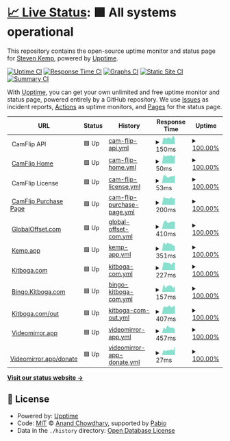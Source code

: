 # [📈 Live Status](https://kemp.github.io/healthcheck): <!--live status--> **🟩 All systems operational**

This repository contains the open-source uptime monitor and status page for [Steven Kemp](https://www.kemp.app), powered by [Upptime](https://github.com/upptime/upptime).

[![Uptime CI](https://github.com/kemp/healthcheck/workflows/Uptime%20CI/badge.svg)](https://github.com/kemp/healthcheck/actions?query=workflow%3A%22Uptime+CI%22)
[![Response Time CI](https://github.com/kemp/healthcheck/workflows/Response%20Time%20CI/badge.svg)](https://github.com/kemp/healthcheck/actions?query=workflow%3A%22Response+Time+CI%22)
[![Graphs CI](https://github.com/kemp/healthcheck/workflows/Graphs%20CI/badge.svg)](https://github.com/kemp/healthcheck/actions?query=workflow%3A%22Graphs+CI%22)
[![Static Site CI](https://github.com/kemp/healthcheck/workflows/Static%20Site%20CI/badge.svg)](https://github.com/kemp/healthcheck/actions?query=workflow%3A%22Static+Site+CI%22)
[![Summary CI](https://github.com/kemp/healthcheck/workflows/Summary%20CI/badge.svg)](https://github.com/kemp/healthcheck/actions?query=workflow%3A%22Summary+CI%22)

With [Upptime](https://upptime.js.org), you can get your own unlimited and free uptime monitor and status page, powered entirely by a GitHub repository. We use [Issues](https://github.com/kemp/healthcheck/issues) as incident reports, [Actions](https://github.com/kemp/healthcheck/actions) as uptime monitors, and [Pages](https://kemp.github.io/healthcheck) for the status page.

<!--start: status pages-->
<!-- This summary is generated by Upptime (https://github.com/upptime/upptime) -->
<!-- Do not edit this manually, your changes will be overwritten -->
<!-- prettier-ignore -->
| URL | Status | History | Response Time | Uptime |
| --- | ------ | ------- | ------------- | ------ |
| <img alt="" src="https://icons.duckduckgo.com/ip3/camflip.net.ico" height="13"> CamFlip API | 🟩 Up | [cam-flip-api.yml](https://github.com/kemp/healthcheck/commits/HEAD/history/cam-flip-api.yml) | <details><summary><img alt="Response time graph" src="./graphs/cam-flip-api/response-time-week.png" height="20"> 150ms</summary><br><a href="https://kemp.github.io/healthcheck/history/cam-flip-api"><img alt="Response time 183" src="https://img.shields.io/endpoint?url=https%3A%2F%2Fraw.githubusercontent.com%2Fkemp%2Fhealthcheck%2FHEAD%2Fapi%2Fcam-flip-api%2Fresponse-time.json"></a><br><a href="https://kemp.github.io/healthcheck/history/cam-flip-api"><img alt="24-hour response time 206" src="https://img.shields.io/endpoint?url=https%3A%2F%2Fraw.githubusercontent.com%2Fkemp%2Fhealthcheck%2FHEAD%2Fapi%2Fcam-flip-api%2Fresponse-time-day.json"></a><br><a href="https://kemp.github.io/healthcheck/history/cam-flip-api"><img alt="7-day response time 150" src="https://img.shields.io/endpoint?url=https%3A%2F%2Fraw.githubusercontent.com%2Fkemp%2Fhealthcheck%2FHEAD%2Fapi%2Fcam-flip-api%2Fresponse-time-week.json"></a><br><a href="https://kemp.github.io/healthcheck/history/cam-flip-api"><img alt="30-day response time 177" src="https://img.shields.io/endpoint?url=https%3A%2F%2Fraw.githubusercontent.com%2Fkemp%2Fhealthcheck%2FHEAD%2Fapi%2Fcam-flip-api%2Fresponse-time-month.json"></a><br><a href="https://kemp.github.io/healthcheck/history/cam-flip-api"><img alt="1-year response time 183" src="https://img.shields.io/endpoint?url=https%3A%2F%2Fraw.githubusercontent.com%2Fkemp%2Fhealthcheck%2FHEAD%2Fapi%2Fcam-flip-api%2Fresponse-time-year.json"></a></details> | <details><summary><a href="https://kemp.github.io/healthcheck/history/cam-flip-api">100.00%</a></summary><a href="https://kemp.github.io/healthcheck/history/cam-flip-api"><img alt="All-time uptime 94.61%" src="https://img.shields.io/endpoint?url=https%3A%2F%2Fraw.githubusercontent.com%2Fkemp%2Fhealthcheck%2FHEAD%2Fapi%2Fcam-flip-api%2Fuptime.json"></a><br><a href="https://kemp.github.io/healthcheck/history/cam-flip-api"><img alt="24-hour uptime 100.00%" src="https://img.shields.io/endpoint?url=https%3A%2F%2Fraw.githubusercontent.com%2Fkemp%2Fhealthcheck%2FHEAD%2Fapi%2Fcam-flip-api%2Fuptime-day.json"></a><br><a href="https://kemp.github.io/healthcheck/history/cam-flip-api"><img alt="7-day uptime 100.00%" src="https://img.shields.io/endpoint?url=https%3A%2F%2Fraw.githubusercontent.com%2Fkemp%2Fhealthcheck%2FHEAD%2Fapi%2Fcam-flip-api%2Fuptime-week.json"></a><br><a href="https://kemp.github.io/healthcheck/history/cam-flip-api"><img alt="30-day uptime 100.00%" src="https://img.shields.io/endpoint?url=https%3A%2F%2Fraw.githubusercontent.com%2Fkemp%2Fhealthcheck%2FHEAD%2Fapi%2Fcam-flip-api%2Fuptime-month.json"></a><br><a href="https://kemp.github.io/healthcheck/history/cam-flip-api"><img alt="1-year uptime 94.61%" src="https://img.shields.io/endpoint?url=https%3A%2F%2Fraw.githubusercontent.com%2Fkemp%2Fhealthcheck%2FHEAD%2Fapi%2Fcam-flip-api%2Fuptime-year.json"></a></details>
| <img alt="" src="https://icons.duckduckgo.com/ip3/camflip.net.ico" height="13"> [CamFlip Home](https://camflip.net) | 🟩 Up | [cam-flip-home.yml](https://github.com/kemp/healthcheck/commits/HEAD/history/cam-flip-home.yml) | <details><summary><img alt="Response time graph" src="./graphs/cam-flip-home/response-time-week.png" height="20"> 50ms</summary><br><a href="https://kemp.github.io/healthcheck/history/cam-flip-home"><img alt="Response time 69" src="https://img.shields.io/endpoint?url=https%3A%2F%2Fraw.githubusercontent.com%2Fkemp%2Fhealthcheck%2FHEAD%2Fapi%2Fcam-flip-home%2Fresponse-time.json"></a><br><a href="https://kemp.github.io/healthcheck/history/cam-flip-home"><img alt="24-hour response time 103" src="https://img.shields.io/endpoint?url=https%3A%2F%2Fraw.githubusercontent.com%2Fkemp%2Fhealthcheck%2FHEAD%2Fapi%2Fcam-flip-home%2Fresponse-time-day.json"></a><br><a href="https://kemp.github.io/healthcheck/history/cam-flip-home"><img alt="7-day response time 50" src="https://img.shields.io/endpoint?url=https%3A%2F%2Fraw.githubusercontent.com%2Fkemp%2Fhealthcheck%2FHEAD%2Fapi%2Fcam-flip-home%2Fresponse-time-week.json"></a><br><a href="https://kemp.github.io/healthcheck/history/cam-flip-home"><img alt="30-day response time 65" src="https://img.shields.io/endpoint?url=https%3A%2F%2Fraw.githubusercontent.com%2Fkemp%2Fhealthcheck%2FHEAD%2Fapi%2Fcam-flip-home%2Fresponse-time-month.json"></a><br><a href="https://kemp.github.io/healthcheck/history/cam-flip-home"><img alt="1-year response time 69" src="https://img.shields.io/endpoint?url=https%3A%2F%2Fraw.githubusercontent.com%2Fkemp%2Fhealthcheck%2FHEAD%2Fapi%2Fcam-flip-home%2Fresponse-time-year.json"></a></details> | <details><summary><a href="https://kemp.github.io/healthcheck/history/cam-flip-home">100.00%</a></summary><a href="https://kemp.github.io/healthcheck/history/cam-flip-home"><img alt="All-time uptime 99.91%" src="https://img.shields.io/endpoint?url=https%3A%2F%2Fraw.githubusercontent.com%2Fkemp%2Fhealthcheck%2FHEAD%2Fapi%2Fcam-flip-home%2Fuptime.json"></a><br><a href="https://kemp.github.io/healthcheck/history/cam-flip-home"><img alt="24-hour uptime 100.00%" src="https://img.shields.io/endpoint?url=https%3A%2F%2Fraw.githubusercontent.com%2Fkemp%2Fhealthcheck%2FHEAD%2Fapi%2Fcam-flip-home%2Fuptime-day.json"></a><br><a href="https://kemp.github.io/healthcheck/history/cam-flip-home"><img alt="7-day uptime 100.00%" src="https://img.shields.io/endpoint?url=https%3A%2F%2Fraw.githubusercontent.com%2Fkemp%2Fhealthcheck%2FHEAD%2Fapi%2Fcam-flip-home%2Fuptime-week.json"></a><br><a href="https://kemp.github.io/healthcheck/history/cam-flip-home"><img alt="30-day uptime 100.00%" src="https://img.shields.io/endpoint?url=https%3A%2F%2Fraw.githubusercontent.com%2Fkemp%2Fhealthcheck%2FHEAD%2Fapi%2Fcam-flip-home%2Fuptime-month.json"></a><br><a href="https://kemp.github.io/healthcheck/history/cam-flip-home"><img alt="1-year uptime 99.91%" src="https://img.shields.io/endpoint?url=https%3A%2F%2Fraw.githubusercontent.com%2Fkemp%2Fhealthcheck%2FHEAD%2Fapi%2Fcam-flip-home%2Fuptime-year.json"></a></details>
| <img alt="" src="https://icons.duckduckgo.com/ip3/camflip.net.ico" height="13"> CamFlip License | 🟩 Up | [cam-flip-license.yml](https://github.com/kemp/healthcheck/commits/HEAD/history/cam-flip-license.yml) | <details><summary><img alt="Response time graph" src="./graphs/cam-flip-license/response-time-week.png" height="20"> 53ms</summary><br><a href="https://kemp.github.io/healthcheck/history/cam-flip-license"><img alt="Response time 77" src="https://img.shields.io/endpoint?url=https%3A%2F%2Fraw.githubusercontent.com%2Fkemp%2Fhealthcheck%2FHEAD%2Fapi%2Fcam-flip-license%2Fresponse-time.json"></a><br><a href="https://kemp.github.io/healthcheck/history/cam-flip-license"><img alt="24-hour response time 105" src="https://img.shields.io/endpoint?url=https%3A%2F%2Fraw.githubusercontent.com%2Fkemp%2Fhealthcheck%2FHEAD%2Fapi%2Fcam-flip-license%2Fresponse-time-day.json"></a><br><a href="https://kemp.github.io/healthcheck/history/cam-flip-license"><img alt="7-day response time 53" src="https://img.shields.io/endpoint?url=https%3A%2F%2Fraw.githubusercontent.com%2Fkemp%2Fhealthcheck%2FHEAD%2Fapi%2Fcam-flip-license%2Fresponse-time-week.json"></a><br><a href="https://kemp.github.io/healthcheck/history/cam-flip-license"><img alt="30-day response time 67" src="https://img.shields.io/endpoint?url=https%3A%2F%2Fraw.githubusercontent.com%2Fkemp%2Fhealthcheck%2FHEAD%2Fapi%2Fcam-flip-license%2Fresponse-time-month.json"></a><br><a href="https://kemp.github.io/healthcheck/history/cam-flip-license"><img alt="1-year response time 77" src="https://img.shields.io/endpoint?url=https%3A%2F%2Fraw.githubusercontent.com%2Fkemp%2Fhealthcheck%2FHEAD%2Fapi%2Fcam-flip-license%2Fresponse-time-year.json"></a></details> | <details><summary><a href="https://kemp.github.io/healthcheck/history/cam-flip-license">100.00%</a></summary><a href="https://kemp.github.io/healthcheck/history/cam-flip-license"><img alt="All-time uptime 99.91%" src="https://img.shields.io/endpoint?url=https%3A%2F%2Fraw.githubusercontent.com%2Fkemp%2Fhealthcheck%2FHEAD%2Fapi%2Fcam-flip-license%2Fuptime.json"></a><br><a href="https://kemp.github.io/healthcheck/history/cam-flip-license"><img alt="24-hour uptime 100.00%" src="https://img.shields.io/endpoint?url=https%3A%2F%2Fraw.githubusercontent.com%2Fkemp%2Fhealthcheck%2FHEAD%2Fapi%2Fcam-flip-license%2Fuptime-day.json"></a><br><a href="https://kemp.github.io/healthcheck/history/cam-flip-license"><img alt="7-day uptime 100.00%" src="https://img.shields.io/endpoint?url=https%3A%2F%2Fraw.githubusercontent.com%2Fkemp%2Fhealthcheck%2FHEAD%2Fapi%2Fcam-flip-license%2Fuptime-week.json"></a><br><a href="https://kemp.github.io/healthcheck/history/cam-flip-license"><img alt="30-day uptime 100.00%" src="https://img.shields.io/endpoint?url=https%3A%2F%2Fraw.githubusercontent.com%2Fkemp%2Fhealthcheck%2FHEAD%2Fapi%2Fcam-flip-license%2Fuptime-month.json"></a><br><a href="https://kemp.github.io/healthcheck/history/cam-flip-license"><img alt="1-year uptime 99.91%" src="https://img.shields.io/endpoint?url=https%3A%2F%2Fraw.githubusercontent.com%2Fkemp%2Fhealthcheck%2FHEAD%2Fapi%2Fcam-flip-license%2Fuptime-year.json"></a></details>
| <img alt="" src="https://icons.duckduckgo.com/ip3/camflip.net.ico" height="13"> [CamFlip Purchase Page](https://camflip.net/purchase) | 🟩 Up | [cam-flip-purchase-page.yml](https://github.com/kemp/healthcheck/commits/HEAD/history/cam-flip-purchase-page.yml) | <details><summary><img alt="Response time graph" src="./graphs/cam-flip-purchase-page/response-time-week.png" height="20"> 200ms</summary><br><a href="https://kemp.github.io/healthcheck/history/cam-flip-purchase-page"><img alt="Response time 223" src="https://img.shields.io/endpoint?url=https%3A%2F%2Fraw.githubusercontent.com%2Fkemp%2Fhealthcheck%2FHEAD%2Fapi%2Fcam-flip-purchase-page%2Fresponse-time.json"></a><br><a href="https://kemp.github.io/healthcheck/history/cam-flip-purchase-page"><img alt="24-hour response time 249" src="https://img.shields.io/endpoint?url=https%3A%2F%2Fraw.githubusercontent.com%2Fkemp%2Fhealthcheck%2FHEAD%2Fapi%2Fcam-flip-purchase-page%2Fresponse-time-day.json"></a><br><a href="https://kemp.github.io/healthcheck/history/cam-flip-purchase-page"><img alt="7-day response time 200" src="https://img.shields.io/endpoint?url=https%3A%2F%2Fraw.githubusercontent.com%2Fkemp%2Fhealthcheck%2FHEAD%2Fapi%2Fcam-flip-purchase-page%2Fresponse-time-week.json"></a><br><a href="https://kemp.github.io/healthcheck/history/cam-flip-purchase-page"><img alt="30-day response time 214" src="https://img.shields.io/endpoint?url=https%3A%2F%2Fraw.githubusercontent.com%2Fkemp%2Fhealthcheck%2FHEAD%2Fapi%2Fcam-flip-purchase-page%2Fresponse-time-month.json"></a><br><a href="https://kemp.github.io/healthcheck/history/cam-flip-purchase-page"><img alt="1-year response time 223" src="https://img.shields.io/endpoint?url=https%3A%2F%2Fraw.githubusercontent.com%2Fkemp%2Fhealthcheck%2FHEAD%2Fapi%2Fcam-flip-purchase-page%2Fresponse-time-year.json"></a></details> | <details><summary><a href="https://kemp.github.io/healthcheck/history/cam-flip-purchase-page">100.00%</a></summary><a href="https://kemp.github.io/healthcheck/history/cam-flip-purchase-page"><img alt="All-time uptime 99.90%" src="https://img.shields.io/endpoint?url=https%3A%2F%2Fraw.githubusercontent.com%2Fkemp%2Fhealthcheck%2FHEAD%2Fapi%2Fcam-flip-purchase-page%2Fuptime.json"></a><br><a href="https://kemp.github.io/healthcheck/history/cam-flip-purchase-page"><img alt="24-hour uptime 100.00%" src="https://img.shields.io/endpoint?url=https%3A%2F%2Fraw.githubusercontent.com%2Fkemp%2Fhealthcheck%2FHEAD%2Fapi%2Fcam-flip-purchase-page%2Fuptime-day.json"></a><br><a href="https://kemp.github.io/healthcheck/history/cam-flip-purchase-page"><img alt="7-day uptime 100.00%" src="https://img.shields.io/endpoint?url=https%3A%2F%2Fraw.githubusercontent.com%2Fkemp%2Fhealthcheck%2FHEAD%2Fapi%2Fcam-flip-purchase-page%2Fuptime-week.json"></a><br><a href="https://kemp.github.io/healthcheck/history/cam-flip-purchase-page"><img alt="30-day uptime 100.00%" src="https://img.shields.io/endpoint?url=https%3A%2F%2Fraw.githubusercontent.com%2Fkemp%2Fhealthcheck%2FHEAD%2Fapi%2Fcam-flip-purchase-page%2Fuptime-month.json"></a><br><a href="https://kemp.github.io/healthcheck/history/cam-flip-purchase-page"><img alt="1-year uptime 99.90%" src="https://img.shields.io/endpoint?url=https%3A%2F%2Fraw.githubusercontent.com%2Fkemp%2Fhealthcheck%2FHEAD%2Fapi%2Fcam-flip-purchase-page%2Fuptime-year.json"></a></details>
| <img alt="" src="https://icons.duckduckgo.com/ip3/globaloffset.com.ico" height="13"> [GlobalOffset.com](https://globaloffset.com/) | 🟩 Up | [global-offset-com.yml](https://github.com/kemp/healthcheck/commits/HEAD/history/global-offset-com.yml) | <details><summary><img alt="Response time graph" src="./graphs/global-offset-com/response-time-week.png" height="20"> 410ms</summary><br><a href="https://kemp.github.io/healthcheck/history/global-offset-com"><img alt="Response time 507" src="https://img.shields.io/endpoint?url=https%3A%2F%2Fraw.githubusercontent.com%2Fkemp%2Fhealthcheck%2FHEAD%2Fapi%2Fglobal-offset-com%2Fresponse-time.json"></a><br><a href="https://kemp.github.io/healthcheck/history/global-offset-com"><img alt="24-hour response time 698" src="https://img.shields.io/endpoint?url=https%3A%2F%2Fraw.githubusercontent.com%2Fkemp%2Fhealthcheck%2FHEAD%2Fapi%2Fglobal-offset-com%2Fresponse-time-day.json"></a><br><a href="https://kemp.github.io/healthcheck/history/global-offset-com"><img alt="7-day response time 410" src="https://img.shields.io/endpoint?url=https%3A%2F%2Fraw.githubusercontent.com%2Fkemp%2Fhealthcheck%2FHEAD%2Fapi%2Fglobal-offset-com%2Fresponse-time-week.json"></a><br><a href="https://kemp.github.io/healthcheck/history/global-offset-com"><img alt="30-day response time 479" src="https://img.shields.io/endpoint?url=https%3A%2F%2Fraw.githubusercontent.com%2Fkemp%2Fhealthcheck%2FHEAD%2Fapi%2Fglobal-offset-com%2Fresponse-time-month.json"></a><br><a href="https://kemp.github.io/healthcheck/history/global-offset-com"><img alt="1-year response time 507" src="https://img.shields.io/endpoint?url=https%3A%2F%2Fraw.githubusercontent.com%2Fkemp%2Fhealthcheck%2FHEAD%2Fapi%2Fglobal-offset-com%2Fresponse-time-year.json"></a></details> | <details><summary><a href="https://kemp.github.io/healthcheck/history/global-offset-com">100.00%</a></summary><a href="https://kemp.github.io/healthcheck/history/global-offset-com"><img alt="All-time uptime 99.98%" src="https://img.shields.io/endpoint?url=https%3A%2F%2Fraw.githubusercontent.com%2Fkemp%2Fhealthcheck%2FHEAD%2Fapi%2Fglobal-offset-com%2Fuptime.json"></a><br><a href="https://kemp.github.io/healthcheck/history/global-offset-com"><img alt="24-hour uptime 100.00%" src="https://img.shields.io/endpoint?url=https%3A%2F%2Fraw.githubusercontent.com%2Fkemp%2Fhealthcheck%2FHEAD%2Fapi%2Fglobal-offset-com%2Fuptime-day.json"></a><br><a href="https://kemp.github.io/healthcheck/history/global-offset-com"><img alt="7-day uptime 100.00%" src="https://img.shields.io/endpoint?url=https%3A%2F%2Fraw.githubusercontent.com%2Fkemp%2Fhealthcheck%2FHEAD%2Fapi%2Fglobal-offset-com%2Fuptime-week.json"></a><br><a href="https://kemp.github.io/healthcheck/history/global-offset-com"><img alt="30-day uptime 99.93%" src="https://img.shields.io/endpoint?url=https%3A%2F%2Fraw.githubusercontent.com%2Fkemp%2Fhealthcheck%2FHEAD%2Fapi%2Fglobal-offset-com%2Fuptime-month.json"></a><br><a href="https://kemp.github.io/healthcheck/history/global-offset-com"><img alt="1-year uptime 99.98%" src="https://img.shields.io/endpoint?url=https%3A%2F%2Fraw.githubusercontent.com%2Fkemp%2Fhealthcheck%2FHEAD%2Fapi%2Fglobal-offset-com%2Fuptime-year.json"></a></details>
| <img alt="" src="https://icons.duckduckgo.com/ip3/kemp.app.ico" height="13"> [Kemp.app](https://kemp.app) | 🟩 Up | [kemp-app.yml](https://github.com/kemp/healthcheck/commits/HEAD/history/kemp-app.yml) | <details><summary><img alt="Response time graph" src="./graphs/kemp-app/response-time-week.png" height="20"> 351ms</summary><br><a href="https://kemp.github.io/healthcheck/history/kemp-app"><img alt="Response time 397" src="https://img.shields.io/endpoint?url=https%3A%2F%2Fraw.githubusercontent.com%2Fkemp%2Fhealthcheck%2FHEAD%2Fapi%2Fkemp-app%2Fresponse-time.json"></a><br><a href="https://kemp.github.io/healthcheck/history/kemp-app"><img alt="24-hour response time 269" src="https://img.shields.io/endpoint?url=https%3A%2F%2Fraw.githubusercontent.com%2Fkemp%2Fhealthcheck%2FHEAD%2Fapi%2Fkemp-app%2Fresponse-time-day.json"></a><br><a href="https://kemp.github.io/healthcheck/history/kemp-app"><img alt="7-day response time 351" src="https://img.shields.io/endpoint?url=https%3A%2F%2Fraw.githubusercontent.com%2Fkemp%2Fhealthcheck%2FHEAD%2Fapi%2Fkemp-app%2Fresponse-time-week.json"></a><br><a href="https://kemp.github.io/healthcheck/history/kemp-app"><img alt="30-day response time 348" src="https://img.shields.io/endpoint?url=https%3A%2F%2Fraw.githubusercontent.com%2Fkemp%2Fhealthcheck%2FHEAD%2Fapi%2Fkemp-app%2Fresponse-time-month.json"></a><br><a href="https://kemp.github.io/healthcheck/history/kemp-app"><img alt="1-year response time 397" src="https://img.shields.io/endpoint?url=https%3A%2F%2Fraw.githubusercontent.com%2Fkemp%2Fhealthcheck%2FHEAD%2Fapi%2Fkemp-app%2Fresponse-time-year.json"></a></details> | <details><summary><a href="https://kemp.github.io/healthcheck/history/kemp-app">100.00%</a></summary><a href="https://kemp.github.io/healthcheck/history/kemp-app"><img alt="All-time uptime 100.00%" src="https://img.shields.io/endpoint?url=https%3A%2F%2Fraw.githubusercontent.com%2Fkemp%2Fhealthcheck%2FHEAD%2Fapi%2Fkemp-app%2Fuptime.json"></a><br><a href="https://kemp.github.io/healthcheck/history/kemp-app"><img alt="24-hour uptime 100.00%" src="https://img.shields.io/endpoint?url=https%3A%2F%2Fraw.githubusercontent.com%2Fkemp%2Fhealthcheck%2FHEAD%2Fapi%2Fkemp-app%2Fuptime-day.json"></a><br><a href="https://kemp.github.io/healthcheck/history/kemp-app"><img alt="7-day uptime 100.00%" src="https://img.shields.io/endpoint?url=https%3A%2F%2Fraw.githubusercontent.com%2Fkemp%2Fhealthcheck%2FHEAD%2Fapi%2Fkemp-app%2Fuptime-week.json"></a><br><a href="https://kemp.github.io/healthcheck/history/kemp-app"><img alt="30-day uptime 100.00%" src="https://img.shields.io/endpoint?url=https%3A%2F%2Fraw.githubusercontent.com%2Fkemp%2Fhealthcheck%2FHEAD%2Fapi%2Fkemp-app%2Fuptime-month.json"></a><br><a href="https://kemp.github.io/healthcheck/history/kemp-app"><img alt="1-year uptime 100.00%" src="https://img.shields.io/endpoint?url=https%3A%2F%2Fraw.githubusercontent.com%2Fkemp%2Fhealthcheck%2FHEAD%2Fapi%2Fkemp-app%2Fuptime-year.json"></a></details>
| <img alt="" src="https://icons.duckduckgo.com/ip3/kitboga.com.ico" height="13"> [Kitboga.com](https://kitboga.com) | 🟩 Up | [kitboga-com.yml](https://github.com/kemp/healthcheck/commits/HEAD/history/kitboga-com.yml) | <details><summary><img alt="Response time graph" src="./graphs/kitboga-com/response-time-week.png" height="20"> 227ms</summary><br><a href="https://kemp.github.io/healthcheck/history/kitboga-com"><img alt="Response time 261" src="https://img.shields.io/endpoint?url=https%3A%2F%2Fraw.githubusercontent.com%2Fkemp%2Fhealthcheck%2FHEAD%2Fapi%2Fkitboga-com%2Fresponse-time.json"></a><br><a href="https://kemp.github.io/healthcheck/history/kitboga-com"><img alt="24-hour response time 406" src="https://img.shields.io/endpoint?url=https%3A%2F%2Fraw.githubusercontent.com%2Fkemp%2Fhealthcheck%2FHEAD%2Fapi%2Fkitboga-com%2Fresponse-time-day.json"></a><br><a href="https://kemp.github.io/healthcheck/history/kitboga-com"><img alt="7-day response time 227" src="https://img.shields.io/endpoint?url=https%3A%2F%2Fraw.githubusercontent.com%2Fkemp%2Fhealthcheck%2FHEAD%2Fapi%2Fkitboga-com%2Fresponse-time-week.json"></a><br><a href="https://kemp.github.io/healthcheck/history/kitboga-com"><img alt="30-day response time 288" src="https://img.shields.io/endpoint?url=https%3A%2F%2Fraw.githubusercontent.com%2Fkemp%2Fhealthcheck%2FHEAD%2Fapi%2Fkitboga-com%2Fresponse-time-month.json"></a><br><a href="https://kemp.github.io/healthcheck/history/kitboga-com"><img alt="1-year response time 261" src="https://img.shields.io/endpoint?url=https%3A%2F%2Fraw.githubusercontent.com%2Fkemp%2Fhealthcheck%2FHEAD%2Fapi%2Fkitboga-com%2Fresponse-time-year.json"></a></details> | <details><summary><a href="https://kemp.github.io/healthcheck/history/kitboga-com">100.00%</a></summary><a href="https://kemp.github.io/healthcheck/history/kitboga-com"><img alt="All-time uptime 100.00%" src="https://img.shields.io/endpoint?url=https%3A%2F%2Fraw.githubusercontent.com%2Fkemp%2Fhealthcheck%2FHEAD%2Fapi%2Fkitboga-com%2Fuptime.json"></a><br><a href="https://kemp.github.io/healthcheck/history/kitboga-com"><img alt="24-hour uptime 100.00%" src="https://img.shields.io/endpoint?url=https%3A%2F%2Fraw.githubusercontent.com%2Fkemp%2Fhealthcheck%2FHEAD%2Fapi%2Fkitboga-com%2Fuptime-day.json"></a><br><a href="https://kemp.github.io/healthcheck/history/kitboga-com"><img alt="7-day uptime 100.00%" src="https://img.shields.io/endpoint?url=https%3A%2F%2Fraw.githubusercontent.com%2Fkemp%2Fhealthcheck%2FHEAD%2Fapi%2Fkitboga-com%2Fuptime-week.json"></a><br><a href="https://kemp.github.io/healthcheck/history/kitboga-com"><img alt="30-day uptime 100.00%" src="https://img.shields.io/endpoint?url=https%3A%2F%2Fraw.githubusercontent.com%2Fkemp%2Fhealthcheck%2FHEAD%2Fapi%2Fkitboga-com%2Fuptime-month.json"></a><br><a href="https://kemp.github.io/healthcheck/history/kitboga-com"><img alt="1-year uptime 100.00%" src="https://img.shields.io/endpoint?url=https%3A%2F%2Fraw.githubusercontent.com%2Fkemp%2Fhealthcheck%2FHEAD%2Fapi%2Fkitboga-com%2Fuptime-year.json"></a></details>
| <img alt="" src="https://icons.duckduckgo.com/ip3/bingo.kitboga.com.ico" height="13"> [Bingo.Kitboga.com](https://bingo.kitboga.com) | 🟩 Up | [bingo-kitboga-com.yml](https://github.com/kemp/healthcheck/commits/HEAD/history/bingo-kitboga-com.yml) | <details><summary><img alt="Response time graph" src="./graphs/bingo-kitboga-com/response-time-week.png" height="20"> 157ms</summary><br><a href="https://kemp.github.io/healthcheck/history/bingo-kitboga-com"><img alt="Response time 175" src="https://img.shields.io/endpoint?url=https%3A%2F%2Fraw.githubusercontent.com%2Fkemp%2Fhealthcheck%2FHEAD%2Fapi%2Fbingo-kitboga-com%2Fresponse-time.json"></a><br><a href="https://kemp.github.io/healthcheck/history/bingo-kitboga-com"><img alt="24-hour response time 171" src="https://img.shields.io/endpoint?url=https%3A%2F%2Fraw.githubusercontent.com%2Fkemp%2Fhealthcheck%2FHEAD%2Fapi%2Fbingo-kitboga-com%2Fresponse-time-day.json"></a><br><a href="https://kemp.github.io/healthcheck/history/bingo-kitboga-com"><img alt="7-day response time 157" src="https://img.shields.io/endpoint?url=https%3A%2F%2Fraw.githubusercontent.com%2Fkemp%2Fhealthcheck%2FHEAD%2Fapi%2Fbingo-kitboga-com%2Fresponse-time-week.json"></a><br><a href="https://kemp.github.io/healthcheck/history/bingo-kitboga-com"><img alt="30-day response time 181" src="https://img.shields.io/endpoint?url=https%3A%2F%2Fraw.githubusercontent.com%2Fkemp%2Fhealthcheck%2FHEAD%2Fapi%2Fbingo-kitboga-com%2Fresponse-time-month.json"></a><br><a href="https://kemp.github.io/healthcheck/history/bingo-kitboga-com"><img alt="1-year response time 175" src="https://img.shields.io/endpoint?url=https%3A%2F%2Fraw.githubusercontent.com%2Fkemp%2Fhealthcheck%2FHEAD%2Fapi%2Fbingo-kitboga-com%2Fresponse-time-year.json"></a></details> | <details><summary><a href="https://kemp.github.io/healthcheck/history/bingo-kitboga-com">100.00%</a></summary><a href="https://kemp.github.io/healthcheck/history/bingo-kitboga-com"><img alt="All-time uptime 100.00%" src="https://img.shields.io/endpoint?url=https%3A%2F%2Fraw.githubusercontent.com%2Fkemp%2Fhealthcheck%2FHEAD%2Fapi%2Fbingo-kitboga-com%2Fuptime.json"></a><br><a href="https://kemp.github.io/healthcheck/history/bingo-kitboga-com"><img alt="24-hour uptime 100.00%" src="https://img.shields.io/endpoint?url=https%3A%2F%2Fraw.githubusercontent.com%2Fkemp%2Fhealthcheck%2FHEAD%2Fapi%2Fbingo-kitboga-com%2Fuptime-day.json"></a><br><a href="https://kemp.github.io/healthcheck/history/bingo-kitboga-com"><img alt="7-day uptime 100.00%" src="https://img.shields.io/endpoint?url=https%3A%2F%2Fraw.githubusercontent.com%2Fkemp%2Fhealthcheck%2FHEAD%2Fapi%2Fbingo-kitboga-com%2Fuptime-week.json"></a><br><a href="https://kemp.github.io/healthcheck/history/bingo-kitboga-com"><img alt="30-day uptime 100.00%" src="https://img.shields.io/endpoint?url=https%3A%2F%2Fraw.githubusercontent.com%2Fkemp%2Fhealthcheck%2FHEAD%2Fapi%2Fbingo-kitboga-com%2Fuptime-month.json"></a><br><a href="https://kemp.github.io/healthcheck/history/bingo-kitboga-com"><img alt="1-year uptime 100.00%" src="https://img.shields.io/endpoint?url=https%3A%2F%2Fraw.githubusercontent.com%2Fkemp%2Fhealthcheck%2FHEAD%2Fapi%2Fbingo-kitboga-com%2Fuptime-year.json"></a></details>
| <img alt="" src="https://icons.duckduckgo.com/ip3/kitboga.com.ico" height="13"> [Kitboga.com/out](https://kitboga.com/out?url=https%3A%2F%2Fyoutube.com%2Fc%2FKitbogaShow&signature=774be8c8438adb1bdafa7e6a7c2e3285759dcc77367c68a02f5d5021fbb8f9bb) | 🟩 Up | [kitboga-com-out.yml](https://github.com/kemp/healthcheck/commits/HEAD/history/kitboga-com-out.yml) | <details><summary><img alt="Response time graph" src="./graphs/kitboga-com-out/response-time-week.png" height="20"> 407ms</summary><br><a href="https://kemp.github.io/healthcheck/history/kitboga-com-out"><img alt="Response time 444" src="https://img.shields.io/endpoint?url=https%3A%2F%2Fraw.githubusercontent.com%2Fkemp%2Fhealthcheck%2FHEAD%2Fapi%2Fkitboga-com-out%2Fresponse-time.json"></a><br><a href="https://kemp.github.io/healthcheck/history/kitboga-com-out"><img alt="24-hour response time 567" src="https://img.shields.io/endpoint?url=https%3A%2F%2Fraw.githubusercontent.com%2Fkemp%2Fhealthcheck%2FHEAD%2Fapi%2Fkitboga-com-out%2Fresponse-time-day.json"></a><br><a href="https://kemp.github.io/healthcheck/history/kitboga-com-out"><img alt="7-day response time 407" src="https://img.shields.io/endpoint?url=https%3A%2F%2Fraw.githubusercontent.com%2Fkemp%2Fhealthcheck%2FHEAD%2Fapi%2Fkitboga-com-out%2Fresponse-time-week.json"></a><br><a href="https://kemp.github.io/healthcheck/history/kitboga-com-out"><img alt="30-day response time 471" src="https://img.shields.io/endpoint?url=https%3A%2F%2Fraw.githubusercontent.com%2Fkemp%2Fhealthcheck%2FHEAD%2Fapi%2Fkitboga-com-out%2Fresponse-time-month.json"></a><br><a href="https://kemp.github.io/healthcheck/history/kitboga-com-out"><img alt="1-year response time 444" src="https://img.shields.io/endpoint?url=https%3A%2F%2Fraw.githubusercontent.com%2Fkemp%2Fhealthcheck%2FHEAD%2Fapi%2Fkitboga-com-out%2Fresponse-time-year.json"></a></details> | <details><summary><a href="https://kemp.github.io/healthcheck/history/kitboga-com-out">100.00%</a></summary><a href="https://kemp.github.io/healthcheck/history/kitboga-com-out"><img alt="All-time uptime 100.00%" src="https://img.shields.io/endpoint?url=https%3A%2F%2Fraw.githubusercontent.com%2Fkemp%2Fhealthcheck%2FHEAD%2Fapi%2Fkitboga-com-out%2Fuptime.json"></a><br><a href="https://kemp.github.io/healthcheck/history/kitboga-com-out"><img alt="24-hour uptime 100.00%" src="https://img.shields.io/endpoint?url=https%3A%2F%2Fraw.githubusercontent.com%2Fkemp%2Fhealthcheck%2FHEAD%2Fapi%2Fkitboga-com-out%2Fuptime-day.json"></a><br><a href="https://kemp.github.io/healthcheck/history/kitboga-com-out"><img alt="7-day uptime 100.00%" src="https://img.shields.io/endpoint?url=https%3A%2F%2Fraw.githubusercontent.com%2Fkemp%2Fhealthcheck%2FHEAD%2Fapi%2Fkitboga-com-out%2Fuptime-week.json"></a><br><a href="https://kemp.github.io/healthcheck/history/kitboga-com-out"><img alt="30-day uptime 100.00%" src="https://img.shields.io/endpoint?url=https%3A%2F%2Fraw.githubusercontent.com%2Fkemp%2Fhealthcheck%2FHEAD%2Fapi%2Fkitboga-com-out%2Fuptime-month.json"></a><br><a href="https://kemp.github.io/healthcheck/history/kitboga-com-out"><img alt="1-year uptime 100.00%" src="https://img.shields.io/endpoint?url=https%3A%2F%2Fraw.githubusercontent.com%2Fkemp%2Fhealthcheck%2FHEAD%2Fapi%2Fkitboga-com-out%2Fuptime-year.json"></a></details>
| <img alt="" src="https://icons.duckduckgo.com/ip3/videomirror.app.ico" height="13"> [Videomirror.app](https://videomirror.app) | 🟩 Up | [videomirror-app.yml](https://github.com/kemp/healthcheck/commits/HEAD/history/videomirror-app.yml) | <details><summary><img alt="Response time graph" src="./graphs/videomirror-app/response-time-week.png" height="20"> 457ms</summary><br><a href="https://kemp.github.io/healthcheck/history/videomirror-app"><img alt="Response time 509" src="https://img.shields.io/endpoint?url=https%3A%2F%2Fraw.githubusercontent.com%2Fkemp%2Fhealthcheck%2FHEAD%2Fapi%2Fvideomirror-app%2Fresponse-time.json"></a><br><a href="https://kemp.github.io/healthcheck/history/videomirror-app"><img alt="24-hour response time 632" src="https://img.shields.io/endpoint?url=https%3A%2F%2Fraw.githubusercontent.com%2Fkemp%2Fhealthcheck%2FHEAD%2Fapi%2Fvideomirror-app%2Fresponse-time-day.json"></a><br><a href="https://kemp.github.io/healthcheck/history/videomirror-app"><img alt="7-day response time 457" src="https://img.shields.io/endpoint?url=https%3A%2F%2Fraw.githubusercontent.com%2Fkemp%2Fhealthcheck%2FHEAD%2Fapi%2Fvideomirror-app%2Fresponse-time-week.json"></a><br><a href="https://kemp.github.io/healthcheck/history/videomirror-app"><img alt="30-day response time 517" src="https://img.shields.io/endpoint?url=https%3A%2F%2Fraw.githubusercontent.com%2Fkemp%2Fhealthcheck%2FHEAD%2Fapi%2Fvideomirror-app%2Fresponse-time-month.json"></a><br><a href="https://kemp.github.io/healthcheck/history/videomirror-app"><img alt="1-year response time 509" src="https://img.shields.io/endpoint?url=https%3A%2F%2Fraw.githubusercontent.com%2Fkemp%2Fhealthcheck%2FHEAD%2Fapi%2Fvideomirror-app%2Fresponse-time-year.json"></a></details> | <details><summary><a href="https://kemp.github.io/healthcheck/history/videomirror-app">100.00%</a></summary><a href="https://kemp.github.io/healthcheck/history/videomirror-app"><img alt="All-time uptime 74.56%" src="https://img.shields.io/endpoint?url=https%3A%2F%2Fraw.githubusercontent.com%2Fkemp%2Fhealthcheck%2FHEAD%2Fapi%2Fvideomirror-app%2Fuptime.json"></a><br><a href="https://kemp.github.io/healthcheck/history/videomirror-app"><img alt="24-hour uptime 100.00%" src="https://img.shields.io/endpoint?url=https%3A%2F%2Fraw.githubusercontent.com%2Fkemp%2Fhealthcheck%2FHEAD%2Fapi%2Fvideomirror-app%2Fuptime-day.json"></a><br><a href="https://kemp.github.io/healthcheck/history/videomirror-app"><img alt="7-day uptime 100.00%" src="https://img.shields.io/endpoint?url=https%3A%2F%2Fraw.githubusercontent.com%2Fkemp%2Fhealthcheck%2FHEAD%2Fapi%2Fvideomirror-app%2Fuptime-week.json"></a><br><a href="https://kemp.github.io/healthcheck/history/videomirror-app"><img alt="30-day uptime 100.00%" src="https://img.shields.io/endpoint?url=https%3A%2F%2Fraw.githubusercontent.com%2Fkemp%2Fhealthcheck%2FHEAD%2Fapi%2Fvideomirror-app%2Fuptime-month.json"></a><br><a href="https://kemp.github.io/healthcheck/history/videomirror-app"><img alt="1-year uptime 74.56%" src="https://img.shields.io/endpoint?url=https%3A%2F%2Fraw.githubusercontent.com%2Fkemp%2Fhealthcheck%2FHEAD%2Fapi%2Fvideomirror-app%2Fuptime-year.json"></a></details>
| <img alt="" src="https://icons.duckduckgo.com/ip3/videomirror.app.ico" height="13"> [Videomirror.app/donate](https://videomirror.app/donate) | 🟩 Up | [videomirror-app-donate.yml](https://github.com/kemp/healthcheck/commits/HEAD/history/videomirror-app-donate.yml) | <details><summary><img alt="Response time graph" src="./graphs/videomirror-app-donate/response-time-week.png" height="20"> 27ms</summary><br><a href="https://kemp.github.io/healthcheck/history/videomirror-app-donate"><img alt="Response time 39" src="https://img.shields.io/endpoint?url=https%3A%2F%2Fraw.githubusercontent.com%2Fkemp%2Fhealthcheck%2FHEAD%2Fapi%2Fvideomirror-app-donate%2Fresponse-time.json"></a><br><a href="https://kemp.github.io/healthcheck/history/videomirror-app-donate"><img alt="24-hour response time 81" src="https://img.shields.io/endpoint?url=https%3A%2F%2Fraw.githubusercontent.com%2Fkemp%2Fhealthcheck%2FHEAD%2Fapi%2Fvideomirror-app-donate%2Fresponse-time-day.json"></a><br><a href="https://kemp.github.io/healthcheck/history/videomirror-app-donate"><img alt="7-day response time 27" src="https://img.shields.io/endpoint?url=https%3A%2F%2Fraw.githubusercontent.com%2Fkemp%2Fhealthcheck%2FHEAD%2Fapi%2Fvideomirror-app-donate%2Fresponse-time-week.json"></a><br><a href="https://kemp.github.io/healthcheck/history/videomirror-app-donate"><img alt="30-day response time 40" src="https://img.shields.io/endpoint?url=https%3A%2F%2Fraw.githubusercontent.com%2Fkemp%2Fhealthcheck%2FHEAD%2Fapi%2Fvideomirror-app-donate%2Fresponse-time-month.json"></a><br><a href="https://kemp.github.io/healthcheck/history/videomirror-app-donate"><img alt="1-year response time 39" src="https://img.shields.io/endpoint?url=https%3A%2F%2Fraw.githubusercontent.com%2Fkemp%2Fhealthcheck%2FHEAD%2Fapi%2Fvideomirror-app-donate%2Fresponse-time-year.json"></a></details> | <details><summary><a href="https://kemp.github.io/healthcheck/history/videomirror-app-donate">100.00%</a></summary><a href="https://kemp.github.io/healthcheck/history/videomirror-app-donate"><img alt="All-time uptime 74.56%" src="https://img.shields.io/endpoint?url=https%3A%2F%2Fraw.githubusercontent.com%2Fkemp%2Fhealthcheck%2FHEAD%2Fapi%2Fvideomirror-app-donate%2Fuptime.json"></a><br><a href="https://kemp.github.io/healthcheck/history/videomirror-app-donate"><img alt="24-hour uptime 100.00%" src="https://img.shields.io/endpoint?url=https%3A%2F%2Fraw.githubusercontent.com%2Fkemp%2Fhealthcheck%2FHEAD%2Fapi%2Fvideomirror-app-donate%2Fuptime-day.json"></a><br><a href="https://kemp.github.io/healthcheck/history/videomirror-app-donate"><img alt="7-day uptime 100.00%" src="https://img.shields.io/endpoint?url=https%3A%2F%2Fraw.githubusercontent.com%2Fkemp%2Fhealthcheck%2FHEAD%2Fapi%2Fvideomirror-app-donate%2Fuptime-week.json"></a><br><a href="https://kemp.github.io/healthcheck/history/videomirror-app-donate"><img alt="30-day uptime 100.00%" src="https://img.shields.io/endpoint?url=https%3A%2F%2Fraw.githubusercontent.com%2Fkemp%2Fhealthcheck%2FHEAD%2Fapi%2Fvideomirror-app-donate%2Fuptime-month.json"></a><br><a href="https://kemp.github.io/healthcheck/history/videomirror-app-donate"><img alt="1-year uptime 74.56%" src="https://img.shields.io/endpoint?url=https%3A%2F%2Fraw.githubusercontent.com%2Fkemp%2Fhealthcheck%2FHEAD%2Fapi%2Fvideomirror-app-donate%2Fuptime-year.json"></a></details>

<!--end: status pages-->

[**Visit our status website →**](https://kemp.github.io/healthcheck)

## 📄 License

- Powered by: [Upptime](https://github.com/upptime/upptime)
- Code: [MIT](./LICENSE) © [Anand Chowdhary](https://anandchowdhary.com), supported by [Pabio](https://pabio.com)
- Data in the `./history` directory: [Open Database License](https://opendatacommons.org/licenses/odbl/1-0/)
